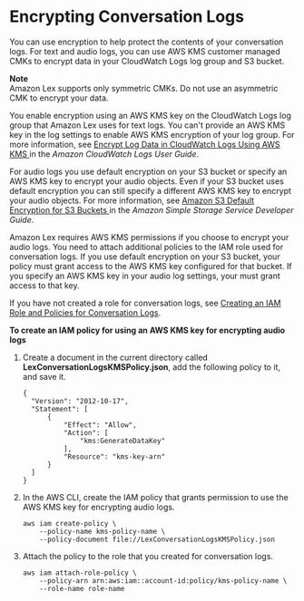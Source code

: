 # Encrypting Conversation Logs<a name="conversation-logs-encrypting"></a>

You can use encryption to help protect the contents of your conversation logs\. For text and audio logs, you can use AWS KMS customer managed CMKs to encrypt data in your CloudWatch Logs log group and S3 bucket\.

**Note**  
Amazon Lex supports only symmetric CMKs\. Do not use an asymmetric CMK to encrypt your data\.

You enable encryption using an AWS KMS key on the CloudWatch Logs log group that Amazon Lex uses for text logs\. You can't provide an AWS KMS key in the log settings to enable AWS KMS encryption of your log group\. For more information, see [ Encrypt Log Data in CloudWatch Logs Using AWS KMS ](https://docs.aws.amazon.com/AmazonCloudWatch/latest/logs/encrypt-log-data-kms.html) in the *Amazon CloudWatch Logs User Guide*\.

For audio logs you use default encryption on your S3 bucket or specify an AWS KMS key to encrypt your audio objects\. Even if your S3 bucket uses default encryption you can still specify a different AWS KMS key to encrypt your audio objects\. For more information, see [ Amazon S3 Default Encryption for S3 Buckets ](https://docs.aws.amazon.com/AmazonS3/latest/dev/bucket-encryption.html) in the *Amazon Simple Storage Service Developer Guide*\.

Amazon Lex requires AWS KMS permissions if you choose to encrypt your audio logs\. You need to attach additional policies to the IAM role used for conversation logs\. If you use default encryption on your S3 bucket, your policy must grant access to the AWS KMS key configured for that bucket\. If you specify an AWS KMS key in your audio log settings, your must grant access to that key\.

If you have not created a role for conversation logs, see [Creating an IAM Role and Policies for Conversation Logs](conversation-logs-role-and-policy.md)\.

**To create an IAM policy for using an AWS KMS key for encrypting audio logs**

1. Create a document in the current directory called **LexConversationLogsKMSPolicy\.json**, add the following policy to it, and save it\.

   ```
   {
     "Version": "2012-10-17",
     "Statement": [
         {
             "Effect": "Allow",
             "Action": [
                 "kms:GenerateDataKey"
             ],
             "Resource": "kms-key-arn"
         }
     ]
   }
   ```

1. In the AWS CLI, create the IAM policy that grants permission to use the AWS KMS key for encrypting audio logs\.

   ```
   aws iam create-policy \
       --policy-name kms-policy-name \
       --policy-document file://LexConversationLogsKMSPolicy.json
   ```

1. Attach the policy to the role that you created for conversation logs\.

   ```
   aws iam attach-role-policy \
       --policy-arn arn:aws:iam::account-id:policy/kms-policy-name \
       --role-name role-name
   ```